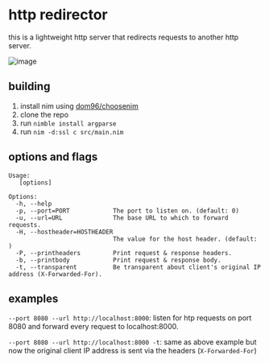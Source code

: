 # http redirector

this is a lightweight http server that redirects requests to another http server.

![image](https://user-images.githubusercontent.com/35298550/178099525-8cf116a4-c2d5-49ed-b67e-9bb7baf584bc.png)

## building
1. install nim using [dom96/choosenim](https://github.com/dom96/choosenim)
2. clone the repo
3. run `nimble install argparse`
4. run `nim -d:ssl c src/main.nim`

## options and flags
```
Usage:
   [options]

Options:
  -h, --help
  -p, --port=PORT            The port to listen on. (default: 0)
  -u, --url=URL              The base URL to which to forward requests.
  -H, --hostheader=HOSTHEADER
                             The value for the host header. (default: )
  -P, --printheaders         Print request & response headers.
  -b, --printbody            Print request & response body.
  -t, --transparent          Be transparent about client's original IP address (X-Forwarded-For).
```
## examples
`--port 8080 --url http://localhost:8000`: listen for htp requests on port 8080 and forward every request to localhost:8000.

`--port 8080 --url http://localhost:8000 -t`: same as above example but now the original client IP address is sent via the headers (`X-Forwarded-For`)
